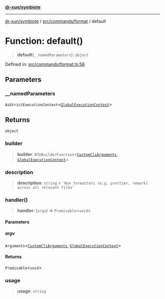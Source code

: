 [**@-xun/symbiote**](../../../../README.md)

***

[@-xun/symbiote](../../../../README.md) / [src/commands/format](../README.md) / default

# Function: default()

> **default**(`__namedParameters`): `object`

Defined in: [src/commands/format.ts:56](https://github.com/Xunnamius/symbiote/blob/4058415994948905c0e64092da29324812f36a24/src/commands/format.ts#L56)

## Parameters

### \_\_namedParameters

`AsStrictExecutionContext`\<[`GlobalExecutionContext`](../../../configure/type-aliases/GlobalExecutionContext.md)\>

## Returns

`object`

### builder

> **builder**: `BfeBuilderFunction`\<[`CustomCliArguments`](../type-aliases/CustomCliArguments.md), [`GlobalExecutionContext`](../../../configure/type-aliases/GlobalExecutionContext.md)\>

### description

> **description**: `string` = `'Run formatters (e.g. prettier, remark) across all relevant files'`

### handler()

> **handler**: (`argv`) => `Promisable`\<`void`\>

#### Parameters

##### argv

`Arguments`\<[`CustomCliArguments`](../type-aliases/CustomCliArguments.md), [`GlobalExecutionContext`](../../../configure/type-aliases/GlobalExecutionContext.md)\>

#### Returns

`Promisable`\<`void`\>

### usage

> **usage**: `string`
